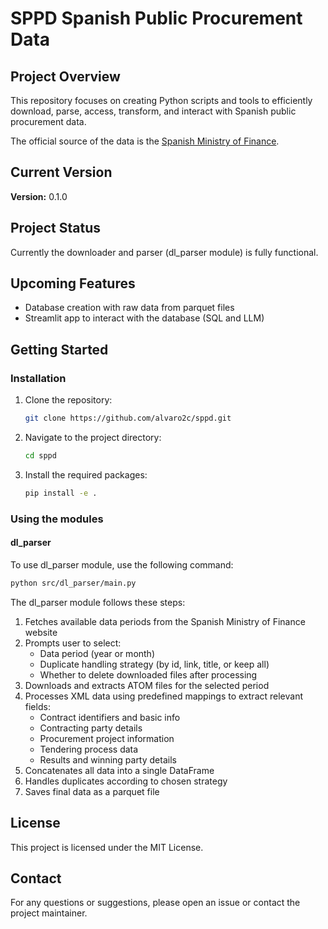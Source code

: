 # SPPD Spanish Public Procurement Data

## Project Overview
This repository focuses on creating Python scripts and tools to efficiently download, parse, access, transform, and interact with Spanish public procurement data.

The official source of the data is the [Spanish Ministry of Finance](https://www.hacienda.gob.es/es-ES/GobiernoAbierto/Datos%20Abiertos/Paginas/LicitacionesContratante.aspx).

## Current Version

**Version:** 0.1.0


## Project Status

Currently the downloader and parser (dl_parser module) is fully functional.

## Upcoming Features

- Database creation with raw data from parquet files
- Streamlit app to interact with the database (SQL and LLM)

## Getting Started

### Installation

1. Clone the repository:
    ```sh
    git clone https://github.com/alvaro2c/sppd.git
    ```
2. Navigate to the project directory:
    ```sh
    cd sppd
    ```
3. Install the required packages:
    ```sh
    pip install -e .
    ```

### Using the modules


#### dl_parser

To use dl_parser module, use the following command:
```sh
python src/dl_parser/main.py
```

The dl_parser module follows these steps:
1. Fetches available data periods from the Spanish Ministry of Finance website
2. Prompts user to select:
   - Data period (year or month)
   - Duplicate handling strategy (by id, link, title, or keep all)
   - Whether to delete downloaded files after processing
3. Downloads and extracts ATOM files for the selected period
4. Processes XML data using predefined mappings to extract relevant fields:
   - Contract identifiers and basic info
   - Contracting party details
   - Procurement project information
   - Tendering process data
   - Results and winning party details
5. Concatenates all data into a single DataFrame
6. Handles duplicates according to chosen strategy
7. Saves final data as a parquet file


## License

This project is licensed under the MIT License.

## Contact

For any questions or suggestions, please open an issue or contact the project maintainer.
